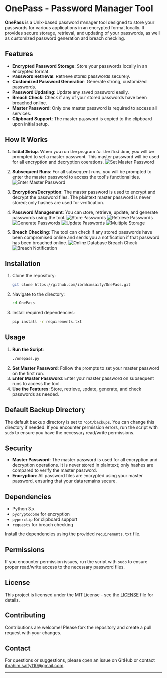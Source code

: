 # OnePass - Password Manager Tool

**OnePass** is a Unix-based password manager tool designed to store your passwords for various applications in an encrypted format locally. It provides secure storage, retrieval, and updating of your passwords, as well as customized password generation and breach checking.

## Features

- **Encrypted Password Storage**: Store your passwords locally in an encrypted format.
- **Password Retrieval**: Retrieve stored passwords securely.
- **Customized Password Generation**: Generate strong, customized passwords.
- **Password Updating**: Update any saved password easily.
- **Breach Check**: Check if any of your stored passwords have been breached online.
- **Master Password**: Only one master password is required to access all services.
- **Clipboard Support**: The master password is copied to the clipboard upon initial setup.

## How It Works

1. **Initial Setup**: When you run the program for the first time, you will be prompted to set a master password. This master password will be used for all encryption and decryption operations.
![Set Master Password](images/set_master_passwd.PNG)
2. **Subsequent Runs**: For all subsequent runs, you will be prompted to enter the master password to access the tool's functionalities.
![Enter Master Password](images/enter_master_passwd.PNG)
3. **Encryption/Decryption**: The master password is used to encrypt and decrypt the password files. The plaintext master password is never stored; only hashes are used for verification.
4. **Password Management**: You can store, retrieve, update, and generate passwords using the tool.
![Store Passwords](images/store_passwd.PNG)
![Retrieve Passwords](images/retreive_passwd.PNG)
![Generate Passwords](images/generate_passwd.PNG)
![Update Passwords](images/update_passwd.PNG)
![Multiple Storage](images/multi_store.PNG)

5. **Breach Checking**: The tool can check if any stored passwords have been compromised online and sends you a notification if that password has been breached online.
![Online Database Breach Check](images/breach_check.PNG)
![Breach Notification](images/breach_notification.PNG)

## Installation

1. Clone the repository:
   ```sh
   git clone https://github.com/ibrahimsaify/OnePass.git
   ```
2. Navigate to the directory:
   ```sh
   cd OnePass
   ```
3. Install required dependencies:
   ```sh
   pip install -r requirements.txt
   ```

## Usage

1. **Run the Script**:
   ```sh
   ./onepass.py
   ```
2. **Set Master Password**: Follow the prompts to set your master password on the first run.
3. **Enter Master Password**: Enter your master password on subsequent runs to access the tool.
4. **Use the Features**: Store, retrieve, update, generate, and check passwords as needed.

## Default Backup Directory

The default backup directory is set to `/opt/backups`. You can change this directory if needed. If you encounter permission errors, run the script with `sudo` to ensure you have the necessary read/write permissions.

## Security

- **Master Password**: The master password is used for all encryption and decryption operations. It is never stored in plaintext; only hashes are compared to verify the master password.
- **Encryption**: All password files are encrypted using your master password, ensuring that your data remains secure.

## Dependencies

- Python 3.x
- `pycryptodome` for encryption
- `pyperclip` for clipboard support
- `requests` for breach checking

Install the dependencies using the provided `requirements.txt` file.

## Permissions

If you encounter permission issues, run the script with `sudo` to ensure proper read/write access to the necessary password files.

## License

This project is licensed under the MIT License - see the [LICENSE](LICENSE) file for details.

## Contributing

Contributions are welcome! Please fork the repository and create a pull request with your changes.

## Contact

For questions or suggestions, please open an issue on GitHub or contact [ibrahim.saify110@gmail.com](mailto:ibrahim.saify110@gmail.com).

---
